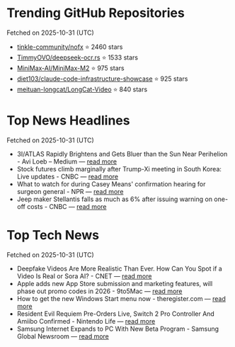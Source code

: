 # Trending GitHub Repositories
Fetched on 2025-10-31 (UTC)

- [tinkle-community/nofx](https://github.com/tinkle-community/nofx) ⭐ 2460 stars
- [TimmyOVO/deepseek-ocr.rs](https://github.com/TimmyOVO/deepseek-ocr.rs) ⭐ 1533 stars
- [MiniMax-AI/MiniMax-M2](https://github.com/MiniMax-AI/MiniMax-M2) ⭐ 975 stars
- [diet103/claude-code-infrastructure-showcase](https://github.com/diet103/claude-code-infrastructure-showcase) ⭐ 925 stars
- [meituan-longcat/LongCat-Video](https://github.com/meituan-longcat/LongCat-Video) ⭐ 840 stars

# Top News Headlines
Fetched on 2025-10-31 (UTC)
- 3I/ATLAS Rapidly Brightens and Gets Bluer than the Sun Near Perihelion - Avi Loeb – Medium — [read more](https://avi-loeb.medium.com/3i-atlas-rapidly-brightens-and-gets-bluer-than-the-sun-near-perihelion-3bf100df8390)
- Stock futures climb marginally after Trump-Xi meeting in South Korea: Live updates - CNBC — [read more](https://www.cnbc.com/2025/10/29/stock-market-today-live-updates.html)
- What to watch for during Casey Means' confirmation hearing for surgeon general - NPR — [read more](https://www.npr.org/2025/10/30/nx-s1-5589127/casey-means-confirmation-hearing-surgeon-general)
- Jeep maker Stellantis falls as much as 6% after issuing warning on one-off costs - CNBC — [read more](https://www.cnbc.com/2025/10/30/jeep-maker-stellantis-posts-revenue-jump-warns-on-one-off-costs.html)

# Top Tech News
Fetched on 2025-10-31 (UTC)
- Deepfake Videos Are More Realistic Than Ever. How Can You Spot if a Video Is Real or Sora AI? - CNET — [read more](https://www.cnet.com/tech/services-and-software/deepfake-videos-are-more-realistic-than-ever-how-can-you-spot-if-a-video-is-real-or-sora-ai/)
- Apple adds new App Store submission and marketing features, will phase out promo codes in 2026 - 9to5Mac — [read more](https://9to5mac.com/2025/10/29/apple-adds-new-app-store-submission-and-marketing-features-will-phase-out-promo-codes-in-2026/)
- How to get the new Windows Start menu now - theregister.com — [read more](https://www.theregister.com/2025/10/29/microsofts_new_windows_start_menu/)
- Resident Evil Requiem Pre-Orders Live, Switch 2 Pro Controller And Amiibo Confirmed - Nintendo Life — [read more](https://www.nintendolife.com/news/2025/10/resident-evil-requiem-pre-orders-live-switch-2-pro-controller-and-amiibo-confirmed)
- Samsung Internet Expands to PC With New Beta Program - Samsung Global Newsroom — [read more](https://news.samsung.com/global/samsung-internet-expands-to-pc-with-new-beta-program)
